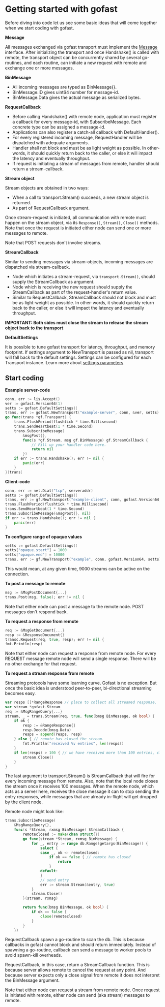# Getting started with gofast

Before diving into code let us see some basic ideas that will come together
when we start coding with gofast.

**Message**

All messages exchanged via gofast transport must implement the
[Message][message-link] interface. After initializing the transport and
once Handshake() is called with remote, the transport object can be
concurrently shared by several go-routines, and each routine, can initiate
a new request with remote and exchange one or more messages.

**BinMessage**

* All incoming messages are typed as BinMessage{}.
* BinMessage.ID gives uint64 number for message-id.
* BinMessage.Data gives the actual message as serialized bytes.

**RequestCallback**

* Before calling Handshake() with remote node, application
  must register a callback for every message-id, with SubscribeMessage.
  Each concrete type can be assigned a message-id.
* Applications can also register a catch-all callback with
  DefaultHandler().
* For every registered incoming message, RequestHandler will be dispatched
  with adequate arguments.
* Handler shall not block and must be as light weight as possible. In
  other-words, it should quickly return back to the caller, or else it will
  impact the latency and eventually throughput.
* If request is initiating a stream of messages from remote,
  handler should return a stream-callback.

**Stream object**

Stream objects are obtained in two ways:

* When a call to transport.Stream() succeeds, a new stream object is returned.
* As part of RequestCallback argument.

Once stream-request is initiated, all communication with remote must happen
on the stream object, via its `Response()`, `Stream()`, `Close()` methods.
Note that once the request is initiated either node can send one or more
messages to remote.

Note that POST requests don't involve streams.

**StreamCallback**

Similar to sending messages via stream-objects, incoming messages are
dispatched via stream-callback.

* Node which initiates a stream-request, via `transport.Stream()`, should
  supply the StreamCallback as argument.
* Node which is receiving the new request should supply the
  StreamCallback as part of the request-handler's return value.
* Similar to RequestCallback, StreamCallback should not block and must be
  as light-weight as possible. In other-words, it should quickly return back
  to the caller, or else it will impact the latency and eventually throughput.

**IMPORTANT: Both sides must close the stream to release the stream object
back to the transport**

**DefaultSettings**

It is possible to tune gofast transport for latency, throughput, and memory
footprint. If settings argument to NewTransport is passed as nil, transport
will fall back to the default settings. Settings can be configured for each
Transport instance. Learn more about [settings parameters][settings-link]

## Start coding

**Example server-code**

```go
conn, err := lis.Accept()
ver := gofast.Version64(1)
setts := gofast.DefaultSettings()
trans, err := gofast.NewTransport("example-server", conn, &ver, setts)
go func(trans *gf.Transport) {
    trans.FlushPeriod(flushtick * time.Millisecond)
    trans.SendHeartbeat(1 * time.Second)
    trans.SubscribeMessage(
        &msgPost{},
        func(s *gf.Stream, msg gf.BinMessage) gf.StreamCallback {
            // Fill up your handler code here.
            return nil
        })
    if err := trans.Handshake(); err != nil {
        panic(err)
    }
}(trans)
```

**Client-code**

```go
conn, err := net.Dial("tcp", serveraddr)
setts := gofast.DefaultSettings()
trans, err := gf.NewTransport("example-client", conn, gofast.Version64, setts)
trans.FlushPeriod(flushtick * time.Millisecond)
trans.SendHeartbeat(1 * time.Second)
trans.SubscribeMessage(&msgPost{}, nil)
if err := trans.Handshake(); err != nil {
    panic(err)
}
```

**To configure range of opaque values**

```go
setts := gofast.DefaultSettings()
setts["opaque.start"] = 1000
setts["opaque.end"] = 10000
trans, err := gf.NewTransport("example", conn, gofast.Version64, setts)
```

This would mean, at any given time, 9000 streams can be active on the
connection.

**To post a message to remote**

```go
msg := &MsgPostDocument{...}
trans.Post(msg, false); err != nil {
```

Note that either node can post a message to the remote node. POST messages
don't respond back.

**To request a response from remote**

```go
req := &MsgGetDocument{...}
resp := &ResponseDocument{}
transc.Request(req, true, resp); err != nil {
fmt.Println(resp)
```

Note that either node can request a response from remote node. For every
REQUEST message remote node will send a single response. There will be
no other exchange for that request.

**To request a stream response from remote**

Streaming protocols have some learning curve. Gofast is no exception. But once
the basic idea is understood peer-to-peer, bi-directional streaming becomes
easy.

```go
var resps []*RangeResponse // place to collect all streamed response.
var stream *gofast.Stream
req := &MsgRangeQuery{...}
stream, _ = trans.Stream(req, true, func(bmsg BinMessage, ok bool) {
    if ok {
        resp := &RangeResponse{}
        resp.Decode(bmsg.Data)
        resps = append(resps, resp)
    } else { // remote has closed the stream.
        fmt.Println("received %v entries", len(resps))
    }
    if len(resps) > 100 { // we have received more than 100 entries, close
        stream.Close()
    }
}
```

The last argument to transport.Stream() is StreamCallback that will fire
for every incoming message from remote. Also, note that the local node
closes the stream once it receives 100 messages. When the remote node,
which acts as a server here, receives the close message it can
to stop sending the entry responses, while messages that are already
in-flight will get dropped by the client node.

Remote node might look like:

```go
trans.SubscribeMessage(
    &MsgRangeQuery{},
    func(s *Stream, rxmsg BinMessage) StreamCallback {
        remoteclosed := make(chan struct{})
        go func(stream *Stream, rxmsg BinMessage) {
            for _, entry := range db.Range(getargs(BinMessage)) {
                select {
                case _, ok <- remoteclosed:
                    if ok == false { // remote has closed
                        return
                    }
                default:
                }
                // send entry
                err := stream.Stream(&entry, true)
            }
            stream.Close()
        }(stream, rxmsg)

        return func(bmsg BinMessage, ok bool) {
            if ok == false {
                close(remoteclosed)
            }
        }
    })
```

RequestCallback spawn a go-routine to scan the db. This is because callbacks
in gofast cannot block and should return immediately. Instead of spawning a
go-routine, callback can send a message to worker pools to avoid spawn-kill
overheads.

RequestCallback, in this case, return a StreamCallback function. This is
because server allows remote to cancel the request at any point. And because
server expects only a close signal from remote it does not interpret the
BinMessage argument.

Note that either node can request a stream from remote node. Once
request is initiated with remote, either node can send (aka stream)
messages to remote.

[message-link]: https://godoc.org/github.com/bnclabs/gofast#Message
[settings-link]: https://godoc.org/github.com/bnclabs/gofast#DefaultSettings
